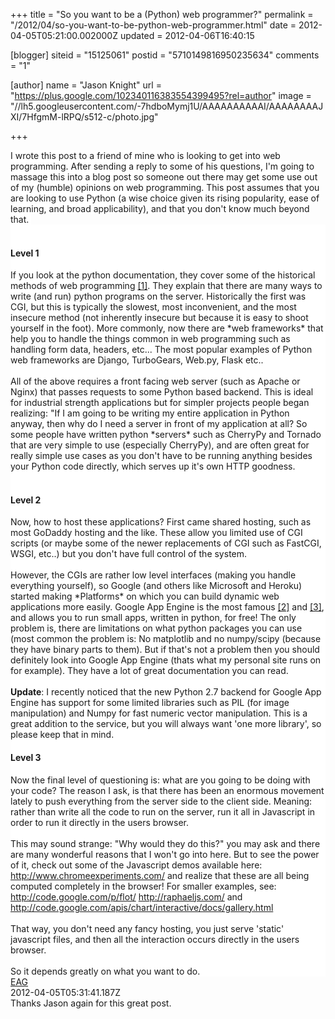 +++
title = "So you want to be a (Python) web programmer?"
permalink = "/2012/04/so-you-want-to-be-python-web-programmer.html"
date = 2012-04-05T05:21:00.002000Z
updated = 2012-04-06T16:40:15

[blogger]
siteid = "15125061"
postid = "5710149816950235634"
comments = "1"

[author]
name = "Jason Knight"
url = "https://plus.google.com/102340116383554399495?rel=author"
image = "//lh5.googleusercontent.com/-7hdboMymj1U/AAAAAAAAAAI/AAAAAAAAJXI/7HfgmM-lRPQ/s512-c/photo.jpg"

+++

<div class="css-full-post-content js-full-post-content">
<span style="background-color: rgba(255, 255, 255, 0.917969);">I wrote this post to a friend of mine who is looking to get into web programming. After sending a reply to some of his questions, I'm going to massage this into a blog post so someone out there may get some use out of my (humble) opinions on web programming. This post assumes that you are looking to use Python (a wise choice given its rising popularity, ease of learning, and broad applicability), and that you don't know much beyond that.&nbsp;</span><br /><div style="background-color: rgba(255, 255, 255, 0.917969);"><br /><h4>Level 1</h4>If you look at the python documentation, they cover some of the historical methods of web programming <a href="http://docs.python.org/howto/webservers.html">[1]</a>. They explain that there are many ways to write (and run) python programs on the server. Historically the first was CGI, but this is typically the slowest, most inconvenient, and the most insecure method (not inherently insecure but because it is easy to shoot yourself in the foot). More commonly, now there are *web frameworks* that help you to handle the things common in web programming such as handling form data, headers, etc... The most popular examples of Python web frameworks are Django, TurboGears, Web.py, Flask etc..<br /><br />All of the above requires a front facing&nbsp;web server (such as Apache or Nginx) that passes requests to some Python based backend. This is ideal for industrial strength applications but for simpler projects people began realizing: "If I am going to be writing my entire application in Python anyway, then why do I need a server in front of my application at all? So some people have written python *servers* such as CherryPy and Tornado that are very simple to use (especially CherryPy), and are often great for really simple use cases as you don't have to be running anything besides your Python code directly, which serves up it's own HTTP goodness.<br /><br /><h4>Level 2</h4>Now, how to host these applications? First came shared hosting, such as most GoDaddy hosting and the like. These allow you limited use of CGI scripts (or maybe some of the newer replacements of CGI such as FastCGI, WSGI, etc..) but you don't have full control of the system.<br /><br />However, the CGIs are rather low level interfaces (making you handle everything yourself), so Google (and others like Microsoft and Heroku) started making *Platforms* on which you can build dynamic web applications more easily. Google App Engine is the most famous <a href="https://developers.google.com/appengine/">[2]</a> and <a href="https://developers.google.com/appengine/docs/python/overview">[3]</a>, and allows you to run small apps, written in python, for free! The only problem is, there are limitations on what python packages you can use (most common the problem is: No matplotlib and no numpy/scipy (because they have binary parts to them). But if that's not a problem then you should definitely look into Google App Engine (thats what my personal site runs on for example). They have a lot of great documentation you can read.<br /><br /><b>Update</b>: I recently noticed that the new Python 2.7 backend for Google App Engine has support for some limited libraries such as PIL (for image manipulation) and Numpy for fast numeric vector manipulation. This is a great addition to the service, but you will always want 'one more library', so please keep that in mind.<br /><h4>Level 3</h4>Now the final level of questioning is: what are you going to be doing with your code? The reason I ask, is that there has been an enormous movement lately to push everything from the server side to the client side. Meaning: rather than write all the code to run on the server, run it all in Javascript in order to run it directly in the users browser.<br /><br />This may sound strange: "Why would they do this?" you may ask and there are many wonderful reasons that I won't go into here. But to see the power of it, check out some of the Javascript demos available here: <a href="http://www.chromeexperiments.com/">http://www.chromeexperiments.com/</a> and realize that these are all being computed completely in the browser! For smaller examples, see: <a href="http://code.google.com/p/flot/">http://code.google.com/p/flot/</a> <a href="http://raphaeljs.com/">http://raphaeljs.com/</a> and <a href="http://code.google.com/apis/chart/interactive/docs/gallery.html">http://code.google.com/apis/chart/interactive/docs/gallery.html</a><br /><br />That way, you don't need any fancy hosting, you just serve 'static' javascript files, and then all the interaction occurs directly in the users browser.<br /><br />So it depends greatly on what you want to do.<br /></div>
</div>
<div class="css-full-comments-content js-full-comments-content">
<div class="css-full-comment js-full-comment">
  <div class="css-comment-user-link js-comment-user-link">
  <a href="http://www.blogger.com/profile/11645283731616997647">
  <div class="css-comment-name js-comment-name">
    EAG
  </div>
  </a>
  <div class="css-comment-date js-comment-date">
    2012-04-05T05:31:41.187Z
  </div>
  </div>
  <div class="css-comment-content js-comment-content">
    Thanks Jason again for this great post.
  </div>
  <br/>
</div>
</div>
